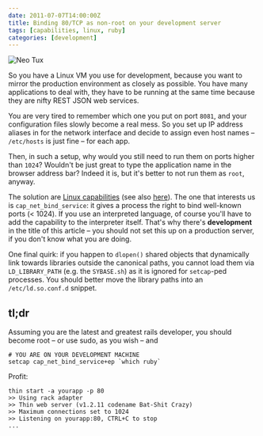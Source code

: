 ```yaml
---
date: 2011-07-07T14:00:00Z
title: Binding 80/TCP as non-root on your development server
tags: [capabilities, linux, ruby]
categories: [development]
---
```


![Neo Tux](/posts/2011-07-07-binding-port-80-for-your-development-application-server/neo-tux.png)

So you have a Linux VM you use for development, because you want to mirror the
production environment as closely as possible. You have many applications to
deal with, they have to be running at the same time because they are nifty REST
JSON web services.

You are very tired to remember which one you put on port `8081`, and your
configuration files slowly become a real mess. So you set up IP address aliases
in for the network interface and decide to assign even host names –
`/etc/hosts` is just fine – for each app.

Then, in such a setup, why would you still need to run them on ports higher
than `1024`? Wouldn't be just great to type the application name in the browser
address bar? Indeed it is, but it's better to not run them as `root`, anyway.

The solution are [Linux
capabilities](http://www.kernel.org/doc/man-pages/online/pages/man7/capabilities.7.html)
(see also [here](http://www.friedhoff.org/posixfilecaps.html)). The one that
interests us is `cap_net_bind_service`: it gives a process the right to bind
well-known ports (< 1024). If you use an interpreted language, of course you'll
have to add the capability to the interpreter itself. That's why there's
**development** in the title of this article – you should not set this up on a
production server, if you don't know what you are doing.

One final quirk: if you happen to `dlopen()` shared objects that dynamically
link towards libraries outside the canonical paths, you cannot load them via
`LD_LIBRARY_PATH` (e.g. the `SYBASE.sh`) as it is ignored for `setcap`-ped
processes. You should better move the library paths into an `/etc/ld.so.conf.d`
snippet.

## tl;dr

Assuming you are the latest and greatest rails developer, you should become
root – or use sudo, as you wish – and

```shell
# YOU ARE ON YOUR DEVELOPMENT MACHINE
setcap cap_net_bind_service+ep `which ruby`
```

Profit:

```shell
thin start -a yourapp -p 80
>> Using rack adapter
>> Thin web server (v1.2.11 codename Bat-Shit Crazy)
>> Maximum connections set to 1024
>> Listening on yourapp:80, CTRL+C to stop
...
```
